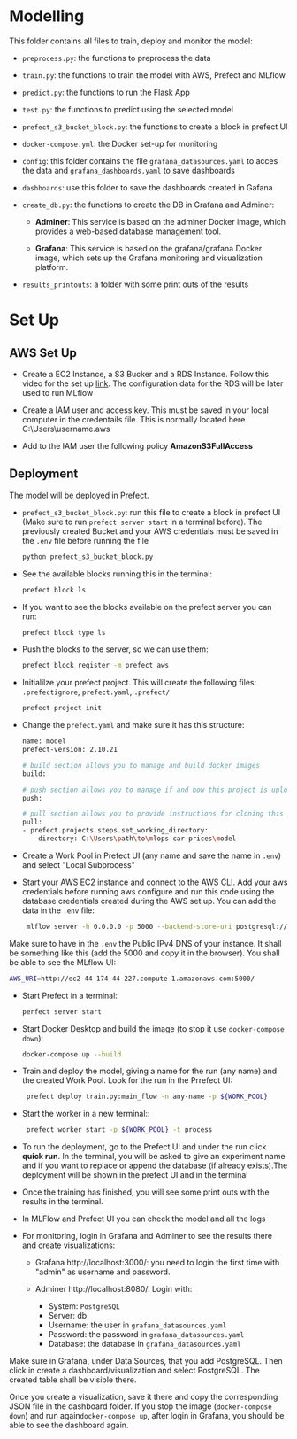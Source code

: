 # Modelling

This folder contains all files to train, deploy and monitor the model:

- `preprocess.py`: the functions to preprocess the data
- `train.py`: the functions to train the model with AWS, Prefect and MLflow
- `predict.py`: the functions to run the Flask App
- `test.py`: the functions to predict using the selected model
- `prefect_s3_bucket_block.py`: the functions to create a block in prefect UI
- `docker-compose.yml`: the Docker set-up for monitoring
- `config`: this folder contains the file `grafana_datasources.yaml` to acces the data and `grafana_dashboards.yaml` to save dashboards
- `dashboards`: use this folder to save the dashboards created in Gafana
- `create_db.py`: the functions to create the DB in Grafana and Adminer:

    - **Adminer**: This service is based on the adminer Docker image, which provides a web-based database management tool.

    - **Grafana**: This service is based on the grafana/grafana Docker image, which sets up the Grafana monitoring and visualization platform.

- `results_printouts`: a folder with some print outs of the results

# Set Up

## AWS Set Up

- Create a EC2 Instance, a S3 Bucker and a RDS Instance. Follow this video for the set up [link](https://www.youtube.com/watch?v=1ykg4YmbFVA&list=PL3MmuxUbc_hIUISrluw_A7wDSmfOhErJK&index=16&t=1383s). The configuration data for the RDS will be later used to run MLflow

- Create a IAM user and access key. This must be saved in your local computer in the credentails file. This is normally located here C:\Users\username\.aws

- Add to the IAM user the following policy **AmazonS3FullAccess**

## Deployment 

The model will be deployed in Prefect.

- `prefect_s3_bucket_block.py`: run this file to create a block in prefect UI (Make sure to run `prefect server start` in a terminal before). The previously created Bucket and your AWS credentials must be saved in the `.env` file before running the file

    ```bash
    python prefect_s3_bucket_block.py
    ```

- See the available blocks running this in the terminal:

    ```bash
    prefect block ls
    ```

- If you want to see the blocks available on the prefect server you can run:

    ```bash
    prefect block type ls
    ```

- Push the blocks to the server, so we can use them:

    ```bash
    prefect block register -m prefect_aws
    ```

- Initialilze your prefect project. This will create the following files: `.prefectignore`, `prefect.yaml`, `.prefect/`

    ```bash
    prefect project init
    ```

- Change the `prefect.yaml` and make sure it has this structure:

    ```bash
    name: model
    prefect-version: 2.10.21

    # build section allows you to manage and build docker images
    build:

    # push section allows you to manage if and how this project is uploaded to remote locations
    push:

    # pull section allows you to provide instructions for cloning this project in remote locations
    pull:
    - prefect.projects.steps.set_working_directory:
        directory: C:\Users\path\to\mlops-car-prices\model
    ```

- Create a Work Pool in Prefect UI (any name and save the name in `.env`) and select "Local Subprocess"

- Start your AWS EC2 instance and connect to the AWS CLI. Add your aws credentials before running aws configure and run this code using the database credentials created during the AWS set up. You can add the data in the `.env` file:

   ```bash
    mlflow server -h 0.0.0.0 -p 5000 --backend-store-uri postgresql://${DB_USER}:${DB_PASSWORD}@${DB_ENDPOINT}:5432/${DB_NAME} --default-artifact-root s3://${BUCKET_NAME}
    ```

Make sure to have in the `.env` the Public IPv4 DNS of your instance. It shall be something like this (add the 5000 and copy it in the browser). You shall be able to see the MLflow UI:

   ```bash
   AWS_URI=http://ec2-44-174-44-227.compute-1.amazonaws.com:5000/
   ```

- Start Prefect in a terminal:

   ```bash
   perfect server start
    ```

- Start Docker Desktop and build the image (to stop it use  `docker-compose down`):

   ```bash
   docker-compose up --build
   ```

- Train and deploy the model, giving a name for the run (any name) and the created Work Pool. Look for the run in the Prrefect UI:

   ```bash
    prefect deploy train.py:main_flow -n any-name -p ${WORK_POOL}
    ```

- Start the worker in a new terminal::

    ```bash
     prefect worker start -p ${WORK_POOL} -t process
    ``` 

- To run the deployment, go to the Prefect UI and under the run click **quick run**. In the terminal, you will be asked to give an experiment name and if you want to replace or append the database (if already exists).The deployment will be shown in the prefect UI and in the terminal

- Once the training has finished, you will see some print outs with the results in the terminal.

- In MLFlow and Prefect UI you can check the model and all the logs

- For monitoring, login in Grafana and Adminer to see the results there and create visualizations: 

   - Grafana  http://localhost:3000/: you need to login the first time with "admin" as username and password.


   - Adminer http://localhost:8080/. Login with:
      - System: `PostgreSQL`
      - Server: db
      - Username: the user in `grafana_datasources.yaml`
      - Password: the password in `grafana_datasources.yaml`
      - Database: the database in `grafana_datasources.yaml`

Make sure in Grafana, under Data Sources, that you add PostgreSQL. Then click in create a dashboard/visualization and select PostgreSQL. The created table shall be visible there.

Once you create a visualization, save it there and copy the corresponding JSON file in the dashboard folder. If you stop the image (`docker-compose down`) and run again`docker-compose up`, after login in Grafana, you should be able to see the dashboard again.